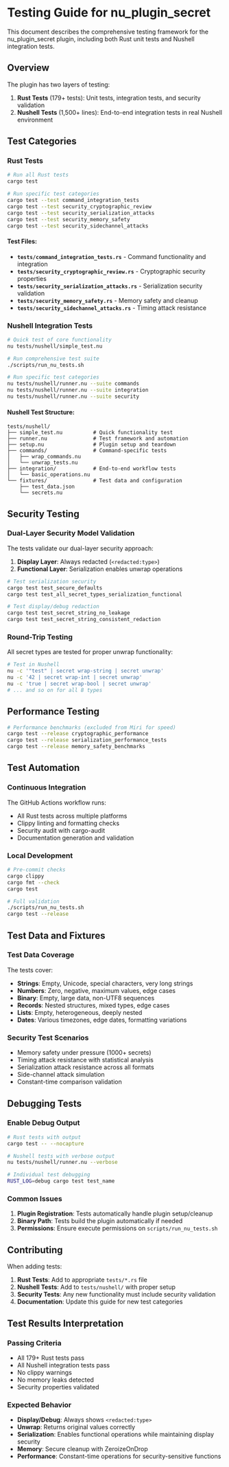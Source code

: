 # Testing Guide for nu_plugin_secret

This document describes the comprehensive testing framework for the nu_plugin_secret plugin, including both Rust unit tests and Nushell integration tests.

## Overview

The plugin has two layers of testing:

1. **Rust Tests** (179+ tests): Unit tests, integration tests, and security validation
2. **Nushell Tests** (1,500+ lines): End-to-end integration tests in real Nushell environment

## Test Categories

### Rust Tests

```bash
# Run all Rust tests
cargo test

# Run specific test categories
cargo test --test command_integration_tests
cargo test --test security_cryptographic_review  
cargo test --test security_serialization_attacks
cargo test --test security_memory_safety
cargo test --test security_sidechannel_attacks
```

#### Test Files:
- **`tests/command_integration_tests.rs`** - Command functionality and integration
- **`tests/security_cryptographic_review.rs`** - Cryptographic security properties
- **`tests/security_serialization_attacks.rs`** - Serialization security validation  
- **`tests/security_memory_safety.rs`** - Memory safety and cleanup
- **`tests/security_sidechannel_attacks.rs`** - Timing attack resistance

### Nushell Integration Tests

```bash
# Quick test of core functionality
nu tests/nushell/simple_test.nu

# Run comprehensive test suite
./scripts/run_nu_tests.sh

# Run specific test categories
nu tests/nushell/runner.nu --suite commands
nu tests/nushell/runner.nu --suite integration
nu tests/nushell/runner.nu --suite security
```

#### Nushell Test Structure:
```
tests/nushell/
├── simple_test.nu          # Quick functionality test
├── runner.nu               # Test framework and automation
├── setup.nu                # Plugin setup and teardown  
├── commands/               # Command-specific tests
│   ├── wrap_commands.nu
│   └── unwrap_tests.nu
├── integration/            # End-to-end workflow tests
│   └── basic_operations.nu
└── fixtures/               # Test data and configuration
    ├── test_data.json
    └── secrets.nu
```

## Security Testing

### Dual-Layer Security Model Validation

The tests validate our dual-layer security approach:

1. **Display Layer**: Always redacted (`<redacted:type>`)
2. **Functional Layer**: Serialization enables unwrap operations

```bash
# Test serialization security
cargo test test_secure_defaults
cargo test test_all_secret_types_serialization_functional

# Test display/debug redaction
cargo test test_secret_string_no_leakage
cargo test test_secret_string_consistent_redaction
```

### Round-Trip Testing

All secret types are tested for proper unwrap functionality:

```bash
# Test in Nushell
nu -c '"test" | secret wrap-string | secret unwrap'
nu -c '42 | secret wrap-int | secret unwrap' 
nu -c 'true | secret wrap-bool | secret unwrap'
# ... and so on for all 8 types
```

## Performance Testing

```bash
# Performance benchmarks (excluded from Miri for speed)
cargo test --release cryptographic_performance
cargo test --release serialization_performance_tests
cargo test --release memory_safety_benchmarks
```

## Test Automation

### Continuous Integration

The GitHub Actions workflow runs:
- All Rust tests across multiple platforms
- Clippy linting and formatting checks
- Security audit with cargo-audit
- Documentation generation and validation

### Local Development

```bash
# Pre-commit checks
cargo clippy
cargo fmt --check
cargo test

# Full validation
./scripts/run_nu_tests.sh
cargo test --release
```

## Test Data and Fixtures

### Test Data Coverage

The tests cover:
- **Strings**: Empty, Unicode, special characters, very long strings
- **Numbers**: Zero, negative, maximum values, edge cases
- **Binary**: Empty, large data, non-UTF8 sequences
- **Records**: Nested structures, mixed types, edge cases
- **Lists**: Empty, heterogeneous, deeply nested
- **Dates**: Various timezones, edge dates, formatting variations

### Security Test Scenarios

- Memory safety under pressure (1000+ secrets)
- Timing attack resistance with statistical analysis
- Serialization attack resistance across all formats
- Side-channel attack simulation
- Constant-time comparison validation

## Debugging Tests

### Enable Debug Output

```bash
# Rust tests with output
cargo test -- --nocapture

# Nushell tests with verbose output  
nu tests/nushell/runner.nu --verbose

# Individual test debugging
RUST_LOG=debug cargo test test_name
```

### Common Issues

1. **Plugin Registration**: Tests automatically handle plugin setup/cleanup
2. **Binary Path**: Tests build the plugin automatically if needed
3. **Permissions**: Ensure execute permissions on `scripts/run_nu_tests.sh`

## Contributing

When adding tests:

1. **Rust Tests**: Add to appropriate `tests/*.rs` file
2. **Nushell Tests**: Add to `tests/nushell/` with proper setup
3. **Security Tests**: Any new functionality must include security validation
4. **Documentation**: Update this guide for new test categories

## Test Results Interpretation

### Passing Criteria

- All 179+ Rust tests pass
- All Nushell integration tests pass
- No clippy warnings
- No memory leaks detected
- Security properties validated

### Expected Behavior

- **Display/Debug**: Always shows `<redacted:type>`
- **Unwrap**: Returns original values correctly
- **Serialization**: Enables functional operations while maintaining display security
- **Memory**: Secure cleanup with ZeroizeOnDrop
- **Performance**: Constant-time operations for security-sensitive functions